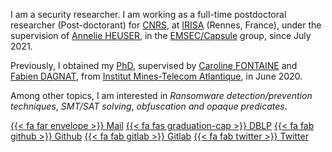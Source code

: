 
I am a security researcher. I am working as a full-time postdoctoral researcher (Post-doctorant) for [CNRS](https://www.cnrs.fr/en), at [IRISA](https://www.irisa.fr/en) (Rennes, France), under the supervision of [Annelie HEUSER](http://annelieheuser.com/), in the [EMSEC/Capsule](https://www.irisa.fr/emsec/) group, since July 2021.

Previously, I obtained my [PhD](https://tel.archives-ouvertes.fr/tel-02927808), supervised by [Caroline FONTAINE](http://www.lsv.fr/~fontaine/index.html.fr) and [Fabien DAGNAT](https://www.imt-atlantique.fr/en/person/fabien-dagnat), from [Institut Mines-Telecom Atlantique](https://www.imt-atlantique.fr/en), in June 2020.

Among other topics, I am interested in *Ransomware detection/prevention techniques*, *SMT/SAT solving*, *obfuscation and opaque predicates*.


[{{< fa far envelope >}} Mail](mailto:alexandre.gonzalvez_AT_irisa.fr)
[{{< fa fas graduation-cap >}} DBLP](https://dblp.uni-trier.de/pid/277/5966.html)
[{{< fa fab github >}} Github](https://github.com/agonzalv)
[{{< fa fab gitlab >}} Gitlab](https://gitlab.com/alx4t1)
[{{< fa fab twitter >}} Twitter](https://twitter.com/PetitGatooo)


